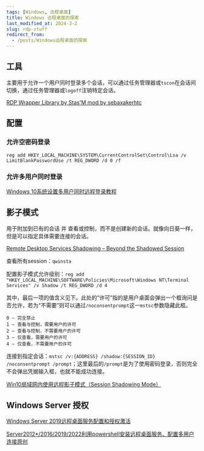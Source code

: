 ```yaml
---
tags: [Windows, 远程桌面]
title: Windows 远程桌面的探索
last_modified_at: 2024-3-2
slug: rdp-stuff
redirect_from: 
  - /posts/Windows远程桌面的探索
---
```


## 工具

主要用于允许一个用户同时登录多个会话，可以通过任务管理器或`tscon`在会话间切换，通过任务管理器或`logoff`注销特定会话。

[RDP Wrapper Library by Stas'M mod by sebaxakerhtc](https://github.com/sebaxakerhtc/rdpwrap)

## 配置

### 允许空密码登录

`reg add HKEY_LOCAL_MACHINE\SYSTEM\CurrentControlSet\Control\Lsa /v LimitBlankPasswordUse /t REG_DWORD /d 0 /f`

### 允许多用户同时登录

[Windows 10系统设置多用户同时远程登录教程](https://www.jianshu.com/p/0307ef79015e)

## 影子模式

用于附加到已有的会话 并 查看或控制，而不是创建新的会话。就像向日葵一样，但是可以指定具体需要连接的会话。

[Remote Desktop Services Shadowing – Beyond the Shadowed Session](https://swarm.ptsecurity.com/remote-desktop-services-shadowing/)

查看所有session：`qwinsta`

配置影子模式允许级别：`reg add "HKEY_LOCAL_MACHINE\SOFTWARE\Policies\Microsoft\Windows NT\Terminal Services" /v Shadow /t REG_DWORD /d 4`

其中，最后一项的值含义见下。此处的“许可”指的是用户桌面会弹出一个框询问是否允许，若为“不需要”则可以通过`/noconsentprompt`这一`mstsc`参数隐藏此框。

```plaintext
0 – 完全禁止
1 – 查看与控制，需要用户的许可
2 – 查看与控制，不需要用户的许可
3 – 仅查看，需要用户的许可
4 – 仅查看，不需要用户的许可
```

连接到指定会话：`mstsc /v:{ADDRESS} /shadow:{SESSION_ID} /noconsentprompt /prompt`；这里最后的`/prompt`是为了使用密码登录，否则完全不会弹出凭据输入框，也就不能成功连接。

[Win10局域网内使用远程影子模式（Session Shadowing Mode）](https://zlxdike.github.io/2019/04/02/Win10%E5%B1%80%E5%9F%9F%E7%BD%91%E5%86%85%E4%BD%BF%E7%94%A8%E8%BF%9C%E7%A8%8B%E5%BD%B1%E5%AD%90%E6%A8%A1%E5%BC%8F%EF%BC%88Session-Shadowing-Mode%EF%BC%89/)

## Windows Server 授权

[Windows Server 2019远程桌面服务配置和授权激活](https://www.cnblogs.com/laosan007/p/11734283.html)

[Server2012*/2016/2019/2022利用powershell安装远程桌面服务、配置多用户连接原创](https://cloud.tencent.com/developer/article/1598570)
